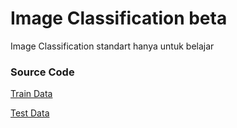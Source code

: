 # Image Classification beta
Image Classification standart hanya untuk belajar

### Source Code
[Train Data](https://github.com/RinRoya/Image-Classification-beta/blob/main/ProductDetection50ImageTrain.m)

[Test Data](https://github.com/RinRoya/Image-Classification-beta/blob/main/ProductDetection50ImageTest.m)

